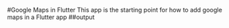 #Google Maps in Flutter
This app is the starting point for how to add google maps in a Flutter app
##output
